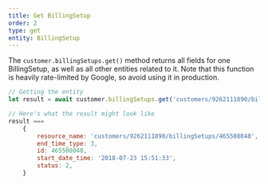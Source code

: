 ```yaml
---
title: Get BillingSetup
order: 2
type: get
entity: BillingSetup
---
```


The `customer.billingSetups.get()` method returns all fields for one BillingSetup, as well as all other entities related to it. Note that this function is heavily rate-limited by Google, so avoid using it in production.

```javascript
// Getting the entity
let result = await customer.billingSetups.get('customers/9262111890/billingSetups/465508048')

// Here's what the result might look like
result ===
    {
        resource_name: 'customers/9262111890/billingSetups/465508048',
        end_time_type: 3,
        id: 465508048,
        start_date_time: '2018-07-23 15:51:33',
        status: 2,
    }
```
